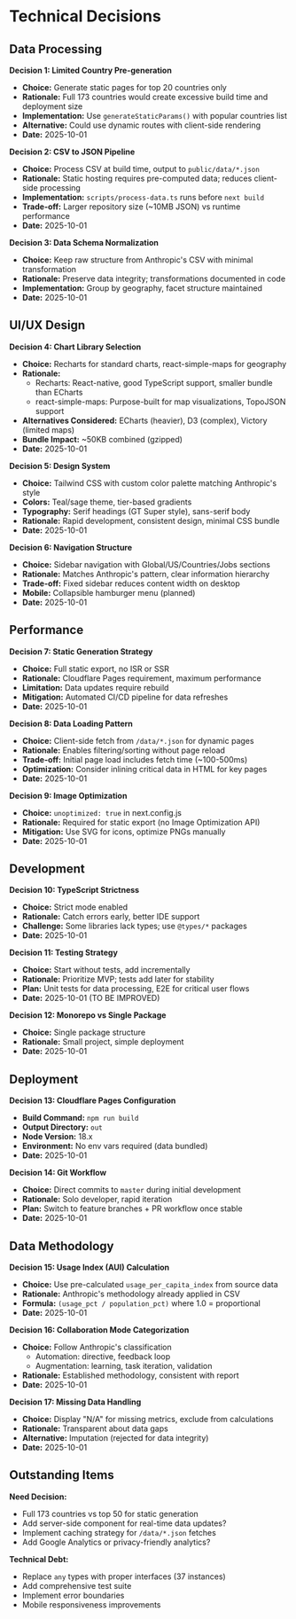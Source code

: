 # Technical Decisions

## Data Processing

**Decision 1: Limited Country Pre-generation**
- **Choice:** Generate static pages for top 20 countries only
- **Rationale:** Full 173 countries would create excessive build time and deployment size
- **Implementation:** Use `generateStaticParams()` with popular countries list
- **Alternative:** Could use dynamic routes with client-side rendering
- **Date:** 2025-10-01

**Decision 2: CSV to JSON Pipeline**
- **Choice:** Process CSV at build time, output to `public/data/*.json`
- **Rationale:** Static hosting requires pre-computed data; reduces client-side processing
- **Implementation:** `scripts/process-data.ts` runs before `next build`
- **Trade-off:** Larger repository size (~10MB JSON) vs runtime performance
- **Date:** 2025-10-01

**Decision 3: Data Schema Normalization**
- **Choice:** Keep raw structure from Anthropic's CSV with minimal transformation
- **Rationale:** Preserve data integrity; transformations documented in code
- **Implementation:** Group by geography, facet structure maintained
- **Date:** 2025-10-01

## UI/UX Design

**Decision 4: Chart Library Selection**
- **Choice:** Recharts for standard charts, react-simple-maps for geography
- **Rationale:**
  - Recharts: React-native, good TypeScript support, smaller bundle than ECharts
  - react-simple-maps: Purpose-built for map visualizations, TopoJSON support
- **Alternatives Considered:** ECharts (heavier), D3 (complex), Victory (limited maps)
- **Bundle Impact:** ~50KB combined (gzipped)
- **Date:** 2025-10-01

**Decision 5: Design System**
- **Choice:** Tailwind CSS with custom color palette matching Anthropic's style
- **Colors:** Teal/sage theme, tier-based gradients
- **Typography:** Serif headings (GT Super style), sans-serif body
- **Rationale:** Rapid development, consistent design, minimal CSS bundle
- **Date:** 2025-10-01

**Decision 6: Navigation Structure**
- **Choice:** Sidebar navigation with Global/US/Countries/Jobs sections
- **Rationale:** Matches Anthropic's pattern, clear information hierarchy
- **Trade-off:** Fixed sidebar reduces content width on desktop
- **Mobile:** Collapsible hamburger menu (planned)
- **Date:** 2025-10-01

## Performance

**Decision 7: Static Generation Strategy**
- **Choice:** Full static export, no ISR or SSR
- **Rationale:** Cloudflare Pages requirement, maximum performance
- **Limitation:** Data updates require rebuild
- **Mitigation:** Automated CI/CD pipeline for data refreshes
- **Date:** 2025-10-01

**Decision 8: Data Loading Pattern**
- **Choice:** Client-side fetch from `/data/*.json` for dynamic pages
- **Rationale:** Enables filtering/sorting without page reload
- **Trade-off:** Initial page load includes fetch time (~100-500ms)
- **Optimization:** Consider inlining critical data in HTML for key pages
- **Date:** 2025-10-01

**Decision 9: Image Optimization**
- **Choice:** `unoptimized: true` in next.config.js
- **Rationale:** Required for static export (no Image Optimization API)
- **Mitigation:** Use SVG for icons, optimize PNGs manually
- **Date:** 2025-10-01

## Development

**Decision 10: TypeScript Strictness**
- **Choice:** Strict mode enabled
- **Rationale:** Catch errors early, better IDE support
- **Challenge:** Some libraries lack types; use `@types/*` packages
- **Date:** 2025-10-01

**Decision 11: Testing Strategy**
- **Choice:** Start without tests, add incrementally
- **Rationale:** Prioritize MVP; tests add later for stability
- **Plan:** Unit tests for data processing, E2E for critical user flows
- **Date:** 2025-10-01 (TO BE IMPROVED)

**Decision 12: Monorepo vs Single Package**
- **Choice:** Single package structure
- **Rationale:** Small project, simple deployment
- **Date:** 2025-10-01

## Deployment

**Decision 13: Cloudflare Pages Configuration**
- **Build Command:** `npm run build`
- **Output Directory:** `out`
- **Node Version:** 18.x
- **Environment:** No env vars required (data bundled)
- **Date:** 2025-10-01

**Decision 14: Git Workflow**
- **Choice:** Direct commits to `master` during initial development
- **Rationale:** Solo developer, rapid iteration
- **Plan:** Switch to feature branches + PR workflow once stable
- **Date:** 2025-10-01

## Data Methodology

**Decision 15: Usage Index (AUI) Calculation**
- **Choice:** Use pre-calculated `usage_per_capita_index` from source data
- **Rationale:** Anthropic's methodology already applied in CSV
- **Formula:** `(usage_pct / population_pct)` where 1.0 = proportional
- **Date:** 2025-10-01

**Decision 16: Collaboration Mode Categorization**
- **Choice:** Follow Anthropic's classification
  - Automation: directive, feedback loop
  - Augmentation: learning, task iteration, validation
- **Rationale:** Established methodology, consistent with report
- **Date:** 2025-10-01

**Decision 17: Missing Data Handling**
- **Choice:** Display "N/A" for missing metrics, exclude from calculations
- **Rationale:** Transparent about data gaps
- **Alternative:** Imputation (rejected for data integrity)
- **Date:** 2025-10-01

## Outstanding Items

**Need Decision:**
- Full 173 countries vs top 50 for static generation
- Add server-side component for real-time data updates?
- Implement caching strategy for `/data/*.json` fetches
- Add Google Analytics or privacy-friendly analytics?

**Technical Debt:**
- Replace `any` types with proper interfaces (37 instances)
- Add comprehensive test suite
- Implement error boundaries
- Mobile responsiveness improvements

